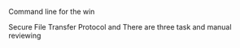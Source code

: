 Command line for the win

Secure File Transfer Protocol
and
There are three task and manual reviewing
